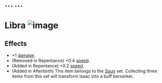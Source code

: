 +++
+++

 # Libra ![image](/image/Libra.png) 


Effects
---------


* +1 [damage](/wiki/Damage "Damage").
* (Removed in Repentance) +0.4 [speed](/wiki/Speed "Speed").
* (Added in Repentance) +0.2 [speed](/wiki/Speed "Speed").
* (Added in Afterbirth) This item belongs to the [Spun](/wiki/Spun "Spun") set. Collecting three items from this set will transform Isaac into a buff berserker.


